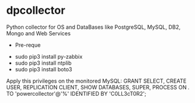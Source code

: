 dpcollector
===========

Python collector for OS and DataBases like PostgreSQL, MySQL, DB2, Mongo and Web Services

* Pre-reque
- sudo pip3 install py-zabbix
- sudo pip3 install ntplib
- sudo pip3 install boto3


Apply this privileges on the monitored MySQL:
GRANT SELECT, CREATE USER, REPLICATION CLIENT, SHOW DATABASES, SUPER, PROCESS ON *.* TO  'powercollector'@'%' IDENTIFIED BY 'C0LL3cT0R2';
